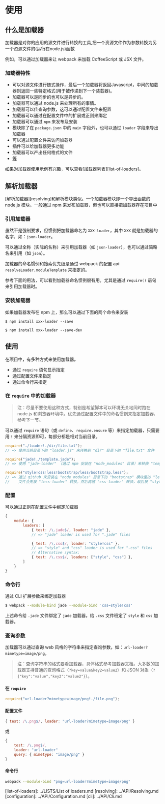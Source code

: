 # 使用

## 什么是加载器

加载器是对你的应用的源文件进行转换的工具,把一个资源文件作为参数转换为另一个资源文件的(运行在node.js)函数

例如，可以通过加载器来让 webpack 来加载 CoffeeScript 或 JSX 文件。

### 加载器特性

- 可以对源文件进行链式操作，最后一个加载器将返回Javascript，中间的加载器则返回一些特定格式(用于被传递到下一个装载器)。
- 加载器可以是同步的也可以是异步的。
- 加载器可以通过 node.js 来处理所有的事情。
- 加载器可以传查询参数，这可以通过配置文件来配置
- 加载器可以通过在配置文件中的扩展或正则来绑定
- 加载器可以通过 `npm` 来发布及安装
- 模块除了在 `package.json` 中的 `main` 字段外，也可以通过 `loader` 字段来导出加载器
- 可以通过配置文件来访问加载器
- 插件可以给加载器更多功能
- 加载器可以产出任何格式的文件
- [等][loaders]

如果对加载器使用示例有兴趣，可以查看[加载器列表][list-of-loaders]。

## 解析加载器

[解析加载器][resolving]和解析模块类似。一个加载器模块即一个导出函数的 node.js 模块。一般通过 npm 来发布加载器，但也可以直接把加载器存在项目中

### 引用加载器

虽然不是强制要求，但惯例把加载器命名为 `XXX-loader`，其中 `XXX` 就是加载器的名字，如：`json-loader`。

可以通过全称（实际的名称）来引用加载器（如 `json-loader`），也可以通过简略名来引用（如 `json`）。

加载器的命名惯例和搜索优先级是通过 webpack 的配置 api `resolveLoader.moduleTemplate` 来指定的。

参考下面的用法，可以看到加载器命名惯例很有用，尤其是通过 `require()` 语句来引用加载器时。

### 安装加载器

如果加载器发布在 npm 上，那么可以通过下面的两个命令来安装

`$ npm install xxx-loader --save`

`$ npm install xxx-loader --save-dev`

## 使用

在项目中，有多种方式来使用加载器。

- 通过 `require` 语句显示指定
- 通过配置文件来指定
- 通过命令行来指定

### 在 `require` 中的加载器

> 注：尽量不要使用这种方式，特别是希望脚本可以环境无关地同时跑在 node.js 和浏览器环境中。优先通过配置文件中的命名惯例来指定加载器，参考下一节。

可以通过 `require` 语句（或 `define`、`require.ensure` 等）来指定加载器，只需要用 `!` 来分隔资源即可，每部分都是相对当前目录。


```js
require("./loader!./dir/file.txt");
// => 使用当前目录下的 "loader.js" 来转换到 "dir" 目录下的 "file.txt" 文件

require("jade!./template.jade");
// => 使用 "jade-loader" （通过 npm 安装在 "node_modules" 目录）来转换 "template.jade" 文件

require("style!css!less!bootstrap/less/bootstrap.less");
// => 通过 github 来安装在 "node_modules" 目录下的 "bootstrap" 模块里的 "less" 目录里的 "bootstrap.less"
//    文件会先被 "less-loader" 转换，然后再被 "css-loader" 转换，最后被 "style-loader" 转换
```

### 配置

可以通过正则在配置文件中绑定加载器

```js
{
    module: {
        loaders: [
            { test: /\.jade$/, loader: "jade" },
            // => "jade" loader is used for ".jade" files

            { test: /\.css$/, loader: "style!css" },
            // => "style" and "css" loader is used for ".css" files
            // Alternative syntax:
            { test: /\.css$/, loaders: ["style", "css"] },
        ]
    }
}
```

### 命令行

通过 CLI 扩展参数来绑定加载器

```bash
$ webpack --module-bind jade --module-bind 'css=style!css'
```

上述命令给 `.jade` 文件绑定了 `jade` 加载器，给 `.css` 文件班定了 `style` 和 `css` 加载器。


### 查询参数

加载器可以通过查询 web 风格的字符串来指定查询参数，如：`url-loader?mimetype=image/png`。

> 注：查询字符串的格式要看加载器，具体格式参考加载器文档。大多数的加载器支持普通的查询格式（`?key=value&key2=value2`）和 JSON 对象（`?{"key":"value","key2":"value2"}`）。

#### 在 `require`

```js
require("url-loader?mimetype=image/png!./file.png");
```

#### 配置文件

```js
{ test: /\.png$/, loader: "url-loader?mimetype=image/png" }
```

或

```js
{
    test: /\.png$/,
    loader: "url-loader"
    query: { mimetype: "image/png" }
}
```

#### 命令行

```bash
webpack --module-bind "png=url-loader?mimetype=image/png"
```

[loaders]: ../API/Loaders.md
[list-of-loaders]: ../LISTS/List of loaders.md
[resolving]: ../API/Resolving.md
[configuration]: ../API/Configuration.md
[cli]: ../API/Cli.md



